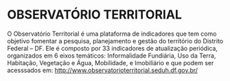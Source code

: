 # OBSERVATÓRIO TERRITORIAL

O Observatório Territorial é uma plataforma de indicadores que tem como objetivo fomentar a pesquisa, planejamento e gestão do território do Distrito Federal – DF. Ele é composto por 33 indicadores de atualização periódica, organizados em 6 eixos temáticos: Informalidade Fundiária, Uso da Terra, Habitação, Vegetação e Água, Mobilidade, e Imobiliário e que podem ser acesssados em: http://www.observatorioterritorial.seduh.df.gov.br/
